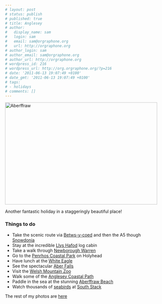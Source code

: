 ```yaml
---
# layout: post
# status: publish
# published: true
# title: Anglesey
# author:
#   display_name: sam
#   login: sam
#   email: sam@orgraphone.org
#   url: http://orgraphone.org
# author_login: sam
# author_email: sam@orgraphone.org
# author_url: http://orgraphone.org
# wordpress_id: 216
# wordpress_url: http://org.orgraphone.org/?p=216
# date: '2011-06-13 19:07:49 +0100'
# date_gmt: '2011-06-13 19:07:49 +0100'
# tags:
# - holidays
# comments: []
---
```

<p><a title="Aberffraw by Sam Wise, on Flickr" href="http://www.flickr.com/photos/pikesley/5824042722/"><img src="http://farm3.static.flickr.com/2339/5824042722_614b4b0aa4.jpg" alt="Aberffraw" width="500" height="335" /></a></p>
<p>Another fantastic holiday in a staggeringly beautiful place!</p>
<h3>Things to do</h3>
<ul>
<li>Take the scenic route via <a title="Betws-y-coed" href="http://www.betws-y-coed.co.uk/" target="_blank">Betws-y-coed</a> and then the A5 though <a href="http://en.wikipedia.org/wiki/Snowdonia" target="_blank">Snowdonia</a></li>
<li>Stay at the incredible <a title="Llys Hafod" href="http://www.llyshafod.com/" target="_blank">Llys Hafod</a> log cabin</li>
<li>Take a walk through <a title="Newborough Warren" href="http://en.wikipedia.org/wiki/Newborough_Warren" target="_blank">Newborough Warren</a></li>
<li>Go to the <a title="Penrhos Coastal Park" href="http://www.holyhead.com/penrhoscp/" target="_blank">Penrhos Coastal Park</a> on Holyhead</li>
<li>Have lunch at the <a title="White Eagle" href="http://www.white-eagle.co.uk/index.shtml" target="_blank">White Eagle</a></li>
<li>See the spectacular <a title="Aber Falls" href="http://www.flickr.com/photos/pikesley/5824041546/in/set-72157626941738912/" target="_blank">Aber Falls</a></li>
<li>Visit the <a href="http://www.welshmountainzoo.org/zoo/eng/home.html" target="_blank">Welsh Mountain Zoo</a></li>
<li>Walk some of the <a title="Anglesey Coastal Path" href="http://www.visitanglesey.co.uk/en-GB/anglesey_coastal_path-103.aspx" target="_blank">Anglesey Coastal Path</a></li>
<li>Paddle in the sea at the stunning <a title="Aberffraw Beach" href="http://www.flickr.com/photos/pikesley/5821685061/in/set-72157626941738912/" target="_blank">Aberffraw Beach</a></li>
<li>Watch thousands of <a title="Razorbill at South Stack" href="http://www.flickr.com/photos/pikesley/5823481651/in/set-72157626941738912" target="_blank">seabirds</a> at <a title="South Stack" href="http://www.rspb.org.uk/reserves/guide/s/southstackcliffs/index.aspx" target="_blank">South Stack</a></li>
</ul>
<p><span style="line-height: 18px;">The rest of my photos are <a title="Photos of Flickr" href="http://www.flickr.com/photos/pikesley/sets/72157626941738912/detail/" target="_blank">here</a></span></p>
